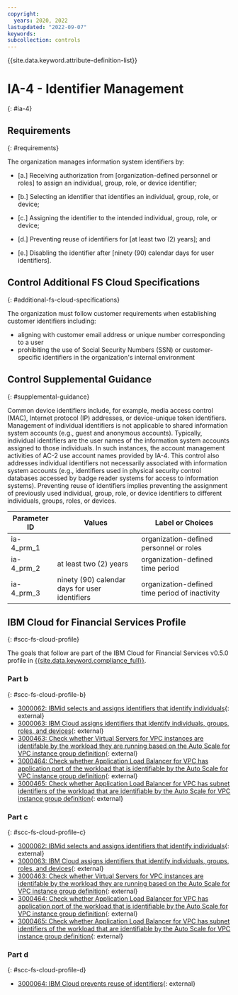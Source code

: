 ```yaml
---
copyright:
  years: 2020, 2022
lastupdated: "2022-09-07"
keywords: 
subcollection: controls
---
```



{{site.data.keyword.attribute-definition-list}}


# IA-4 - Identifier Management
{: #ia-4}

## Requirements
{: #requirements}

The organization manages information system identifiers by:

- \[a.\] Receiving authorization from [organization-defined personnel or roles] to assign an individual, group, role, or device identifier;

- \[b.\] Selecting an identifier that identifies an individual, group, role, or device;

- \[c.\] Assigning the identifier to the intended individual, group, role, or device;

- \[d.\] Preventing reuse of identifiers for [at least two (2) years]; and

- \[e.\] Disabling the identifier after [ninety (90) calendar days for user identifiers].

## Control Additional FS Cloud Specifications
{: #additional-fs-cloud-specifications}

The organization must follow customer requirements when establishing customer identifiers including:
- aligning with customer email address or unique number corresponding to a user
- prohibiting the use of Social Security Numbers (SSN) or customer-specific identifiers in the organization&#39;s internal environment

## Control Supplemental Guidance
{: #supplemental-guidance}

Common device identifiers include, for example, media access control (MAC), Internet protocol (IP) addresses, or device-unique token identifiers. Management of individual identifiers is not applicable to shared information system accounts (e.g., guest and anonymous accounts). Typically, individual identifiers are the user names of the information system accounts assigned to those individuals. In such instances, the account management activities of AC-2 use account names provided by IA-4. This control also addresses individual identifiers not necessarily associated with information system accounts (e.g., identifiers used in physical security control databases accessed by badge reader systems for access to information systems). Preventing reuse of identifiers implies preventing the assignment of previously used individual, group, role, or device identifiers to different individuals, groups, roles, or devices.

| Parameter ID | Values | Label or Choices |
|---|---|---|
| ia-4_prm_1 |  | organization-defined personnel or roles |
| ia-4_prm_2 | at least two (2) years | organization-defined time period |
| ia-4_prm_3 | ninety (90) calendar days for user identifiers | organization-defined time period of inactivity |


## IBM Cloud for Financial Services Profile
{: #scc-fs-cloud-profile}

The goals that follow are part of the IBM Cloud for Financial Services v0.5.0 profile in [{{site.data.keyword.compliance_full}}](/docs/security-compliance?topic=security-compliance-getting-started).

### Part b
{: #scc-fs-cloud-profile-b}

- [3000062: IBMid selects and assigns identifiers that identify individuals](https://cloud.ibm.com/security-compliance/goals/3000062?page=profile&profile_id=2799&profile_type=1&profile_name=IBM%20Cloud%20for%20Financial%20Services%20v0.5.0){: external}
- [3000063: IBM Cloud assigns identifiers that identify individuals, groups, roles, and devices](https://cloud.ibm.com/security-compliance/goals/3000063?page=profile&profile_id=2799&profile_type=1&profile_name=IBM%20Cloud%20for%20Financial%20Services%20v0.5.0){: external}
- [3000463: Check whether Virtual Servers for VPC instances are identifable by the workload they are running based on the Auto Scale for VPC instance group definition](https://cloud.ibm.com/security-compliance/goals/3000463?page=profile&profile_id=2799&profile_type=1&profile_name=IBM%20Cloud%20for%20Financial%20Services%20v0.5.0){: external}
- [3000464: Check whether Application Load Balancer for VPC has application port of the workload that is identifiable by the Auto Scale for VPC instance group definition](https://cloud.ibm.com/security-compliance/goals/3000464?page=profile&profile_id=2799&profile_type=1&profile_name=IBM%20Cloud%20for%20Financial%20Services%20v0.5.0){: external}
- [3000465: Check whether Application Load Balancer for VPC has subnet identifiers of the workload that are identifiable by the Auto Scale for VPC instance group definition](https://cloud.ibm.com/security-compliance/goals/3000465?page=profile&profile_id=2799&profile_type=1&profile_name=IBM%20Cloud%20for%20Financial%20Services%20v0.5.0){: external}

### Part c
{: #scc-fs-cloud-profile-c}

- [3000062: IBMid selects and assigns identifiers that identify individuals](https://cloud.ibm.com/security-compliance/goals/3000062?page=profile&profile_id=2799&profile_type=1&profile_name=IBM%20Cloud%20for%20Financial%20Services%20v0.5.0){: external}
- [3000063: IBM Cloud assigns identifiers that identify individuals, groups, roles, and devices](https://cloud.ibm.com/security-compliance/goals/3000063?page=profile&profile_id=2799&profile_type=1&profile_name=IBM%20Cloud%20for%20Financial%20Services%20v0.5.0){: external}
- [3000463: Check whether Virtual Servers for VPC instances are identifable by the workload they are running based on the Auto Scale for VPC instance group definition](https://cloud.ibm.com/security-compliance/goals/3000463?page=profile&profile_id=2799&profile_type=1&profile_name=IBM%20Cloud%20for%20Financial%20Services%20v0.5.0){: external}
- [3000464: Check whether Application Load Balancer for VPC has application port of the workload that is identifiable by the Auto Scale for VPC instance group definition](https://cloud.ibm.com/security-compliance/goals/3000464?page=profile&profile_id=2799&profile_type=1&profile_name=IBM%20Cloud%20for%20Financial%20Services%20v0.5.0){: external}
- [3000465: Check whether Application Load Balancer for VPC has subnet identifiers of the workload that are identifiable by the Auto Scale for VPC instance group definition](https://cloud.ibm.com/security-compliance/goals/3000465?page=profile&profile_id=2799&profile_type=1&profile_name=IBM%20Cloud%20for%20Financial%20Services%20v0.5.0){: external}

### Part d
{: #scc-fs-cloud-profile-d}

- [3000064: IBM Cloud prevents reuse of identifiers](https://cloud.ibm.com/security-compliance/goals/3000064?page=profile&profile_id=2799&profile_type=1&profile_name=IBM%20Cloud%20for%20Financial%20Services%20v0.5.0){: external}
